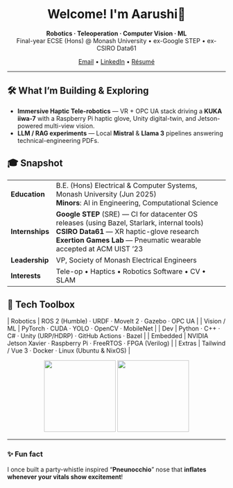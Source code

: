 <!-- Profile README for github.com/arshi9344 -->

<h1 align="center">Welcome! I'm Aarushi👋</h1>

<p align="center">
  <b>Robotics · Teleoperation · Computer Vision · ML</b><br/>
  Final-year ECSE (Hons) @ Monash University • ex-Google STEP • ex-CSIRO Data61
</p>

<p align="center">
  <a href="mailto:aarushi.raheja@gmail.com">Email</a> •
  <a href="https://linkedin.com/in/aarushi-raheja">LinkedIn</a> •
  <a href="https://arshi9344.github.io/resume.pdf">Résumé</a>
</p>

---

## 🛠  What I’m Building & Exploring
- **Immersive Haptic Tele-robotics**&nbsp;— VR + OPC UA stack driving a **KUKA iiwa-7** with a Raspberry Pi haptic glove, Unity digital-twin, and Jetson-powered multi-view vision.  
- **LLM / RAG experiments**&nbsp;— Local **Mistral** & **Llama 3** pipelines answering technical-engineering PDFs.  

## 🎓  Snapshot
| | |
|---|---|
| **Education** | B.E. (Hons) Electrical & Computer Systems, Monash University (Jun 2025) <br> **Minors**: AI in Engineering, Computational Science |
| **Internships** | **Google STEP** (SRE) — CI for datacenter OS releases (using Bazel, Starlark, internal tools)<br/>**CSIRO Data61** — XR haptic-glove research<br/>**Exertion Games Lab** — Pneumatic wearable accepted at ACM UIST ’23 |
| **Leadership** | VP, Society of Monash Electrical Engineers |
| **Interests** | Tele-op • Haptics • Robotics Software • CV • SLAM |

## 🧰  Tech Toolbox
| Robotics | ROS 2 (Humble) · URDF · MoveIt 2 · Gazebo · OPC UA |
| Vision / ML | PyTorch · CUDA · YOLO · OpenCV · MobileNet |
| Dev | Python · C++ · C# · Unity (URP/HDRP) · GitHub Actions · Bazel |
| Embedded | NVIDIA Jetson Xavier · Raspberry Pi · FreeRTOS · FPGA (Verilog) |
| Extras | Tailwind / Vue 3 · Docker · Linux (Ubuntu & NixOS) |

<p align="center">
  <img src="https://github-readme-stats.vercel.app/api?username=arshi9344&show_icons=true&hide=stars&count_private=true" height="165"/>
  <img src="https://github-readme-stats.vercel.app/api/top-langs/?username=arshi9344&layout=compact&hide=jupyter%20notebook" height="165"/>
</p>

---

### ✨ Fun fact  
I once built a party-whistle inspired “**Pneunocchio**” nose that **inflates whenever your vitals show excitement**!
